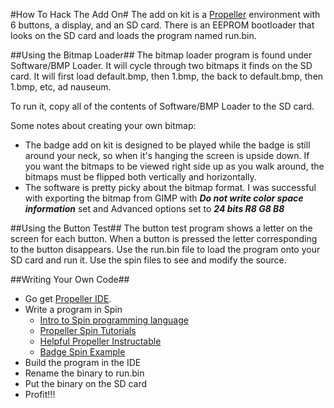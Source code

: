 #How To Hack The Add On#
The add on kit is a [Propeller](http://en.wikipedia.org/wiki/Parallax_Propeller) environment with 6 buttons,
a display, and an SD card. There is an EEPROM bootloader that looks on the SD card and loads the program named run.bin.

##Using the Bitmap Loader##
The bitmap loader program is found under Software/BMP Loader.  It will cycle through two bitmaps it finds
on the SD card.  It will first load default.bmp, then 1.bmp, the back to default.bmp, then 1.bmp, etc, ad nauseum.

To run it, copy all of the contents of Software/BMP Loader to the SD card.

Some notes about creating your own bitmap:
- The badge add on kit is designed to be played while the badge is still around your neck, so when it's hanging the screen is upside down. If you want the bitmaps to be viewed right side up as you walk around, the bitmaps must be flipped both vertically and horizontally.
- The software is pretty picky about the bitmap format. I was successful with exporting the bitmap from GIMP with _**Do not write color space information**_ set and Advanced options set to _**24 bits R8 G8 B8**_

##Using the Button Test##
The button test program shows a letter on the screen for each button.  When a button is pressed the letter corresponding to the button disappears. Use the run.bin file to load the program onto your SD card and run it. Use the spin files to see and modify the source.

##Writing Your Own Code##
- Go get [Propeller IDE](http://developer.parallax.com/projects/propelleride/).
- Write a program in Spin
  - [Intro to Spin programming language](http://letsmakerobots.com/node/18214)
  - [Propeller Spin Tutorials](http://learn.parallax.com/propeller-spin-tutorials)
  - [Helpful Propeller Instructable](http://www.instructables.com/id/Programming-the-Propeller-Microcontroller/)
  - [Badge Spin Example](https://github.com/thetransistor/OpenWest2015/tree/master/AddOnKit/Software)
- Build the program in the IDE
- Rename the binary to run.bin
- Put the binary on the SD card
- Profit!!!
